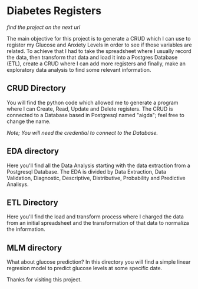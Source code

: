 # Diabetes Registers

*find the project on the next url*

The main objective for this project is to generate a CRUD which I can use to register my Glucose and Anxiety Levels in order to see if those variables are related. To achieve that I had to take the spreadsheet where I usually record the data, then transform that data and load it into a Postgres Database (ETL), create a CRUD where I can add more registers and finally, make an exploratory data analysis to find some relevant information.

## CRUD Directory

You will find the python code which allowed me to generate a program where I can Create, Read, Update and Delete registers. The CRUD is connected to a Database based in Postgresql named "aigda"; feel free to change the name. 

*Note; You will need the credential to connect to the Database.*

## EDA directory

Here you'll find all the Data Analysis starting with the data extraction from a Postgresql Database. The EDA is divided by Data Extraction, Data Validation, Diagnostic, Descriptive, Distributive, Probability and Predictive Analisys.

## ETL Directory

Here you'll find the load and transform process where I charged the data from an initial spreadsheet and the transformation of that data to normaliza the information.

## MLM directory

What about glucose prediction? In this directory you will find a simple linear regresion model to predict glucose levels at some specific date.

Thanks for visiting this project.